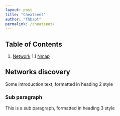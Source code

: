```yaml
---
layout: post
title: "Cheatseet"
author: "fhbapt"
permalink: /cheatseet/
---
```


## Table of Contents

1. [Network](#network)
    1.1 [Nmap](#nmap)


## Networks discovery <a name="network"></a>
Some introduction text, formatted in heading 2 style

### Sub paragraph <a name="nmap"></a>
This is a sub paragraph, formatted in heading 3 style

